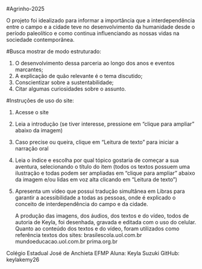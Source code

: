 #Agrinho-2025

   O projeto foi idealizado para informar a importância que a interdependência entre o campo e a cidade teve no desenvolvimento da humanidade desde o período paleolítico e como continua influenciando as nossas vidas na sociedade contemporânea.

#Busca mostrar de modo estruturado:

1. O desenvolvimento dessa parceria ao longo dos anos e eventos marcantes;
2. A explicação de quão relevante é o tema discutido;
3. Conscientizar sobre a sustentabilidade;
4. Citar algumas curiosidades sobre o assunto.

#Instruções de uso do site:

1. Acesse o site
2. Leia a introdução (se tiver interesse, pressione em “clique para ampliar” abaixo da imagem)
3. Caso precise ou queira, clique em “Leitura de texto” para iniciar a narração oral
4. Leia o índice e escolha por qual tópico gostaria de começar a sua aventura, selecionando o título do item (todos os textos possuem uma ilustração e todas podem ser ampliadas em “clique para ampliar” abaixo da imagem e/ou lidas em voz alta clicando em “Leitura de texto”)
5. Apresenta um vídeo que possui tradução simultânea em Libras para garantir a acessibilidade a todas as pessoas, onde é explicado o conceito de interdependência do campo e da cidade.

     A produção das imagens, dos áudios, dos textos e do vídeo, todos de autoria de Keyla, foi desenhada, gravada e editada com o uso do celular. Quanto ao conteúdo dos textos e do vídeo, foram utilizados como referência textos dos sites:
brasilescola.uol.com.br
mundoeducacao.uol.com.br
prima.org.br

Colégio Estadual José de Anchieta EFMP
Aluna: Keyla Suzuki 
GitHub: keylakemy26
